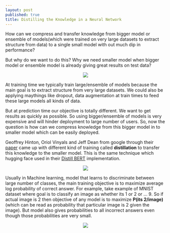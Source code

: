 ```yaml
---
layout: post
published: true
title: Distilling the Knowledge in a Neural Network
---
```

 

How can we compress and transfer knowledge from bigger model or ensemble of models(which were trained on very large datasets to extract structure from data) to a single small
model with out much dip in performance?


But why do we want to do this? Why we need smaller model when bigger model or ensemble model is already giving great results on test data?


<p align="center">
  <img src="https://raw.githubusercontent.com/raviteja-ganta/raviteja-ganta.github.io/master/images/Distill_knowledge/dk_1.png" />
</p>



At training time we typically train large/ensemble of models because the main goal is to extract structure from very large datasets. We could also be applying maythings like dropout, data augmentation at train times to feed these large models all kinds of data.



But at prediction time our objective is totally different. We want to get results as quickly as possible. So using bigger/ensemble of models is very expensive and will hinder deployment to large number of users. So, now the question is how can we compress knowledge from this bigger model in to smaller model which can be easily deployed.



Geoffrey Hinton, Oriol Vinyals and Jeff Dean from google through their [paper](https://arxiv.org/pdf/1503.02531.pdf) came up with different kind of training called **distillation** to transfer this knowledge to the smaller model. This is the same technique which hugging face used in their [Distill BERT](https://arxiv.org/pdf/1910.01108.pdf) implementation.



<p align="center">
  <img src="https://raw.githubusercontent.com/raviteja-ganta/raviteja-ganta.github.io/master/images/Distill_knowledge/dk_3.png" />
</p>



Usually in Machine learning, model that learns to discriminate between large number of classes, the main training objective is to maximize average log probability of correct answer. For example, take example of MNIST dataset where goal is to classify an image as whether its 1 or 2 or ... 9. So if actual image is 2 then objective of any model is to maximize **P(its 2/image)** (which can be read as probability that particular image is 2 given the image). But model also gives probabilities to all incorrect answers even though those probabilities are very small.



<p align="center">
  <img src="https://raw.githubusercontent.com/raviteja-ganta/raviteja-ganta.github.io/master/images/Distill_knowledge/dk_4.png" />
</p>





